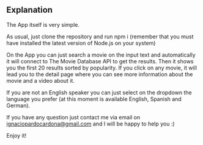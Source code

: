
## Explanation

The App itself is very simple.

As usual, just clone the repository and run npm i (remember that you must have installed the latest version of Node.js on your system)

On the App you can just search a movie on the input text and automatically it will connect to The Movie Database API to get the results. Then it shows you the first 20 results sorted by popularity. If you click on any movie, it will lead you to the detail page where you can see more information about the movie and a video about it.

If you are not an English speaker you can just select on the dropdown the language you prefer (at this moment is available English, Spanish and German).

If you have any question just contact me via email on ignaciopardocardona@gmail.com and I will be happy to help you :)

Enjoy it!
